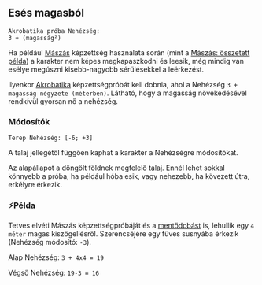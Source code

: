 ## Esés magasból

```
Akrobatika próba Nehézség:
3 + (magasság²)
```

Ha például [Mászás](../kepzettsegek.szekunder/maszas.md) képzettség használata során (mint a [Mászás: összetett példa](maszas_osszetett_pelda.md)) a karakter nem képes megkapaszkodni és leesik, még mindig van esélye megúszni kisebb-nagyobb sérülésekkel a leérkezést.

Ilyenkor [Akrobatika](../kepzettsegek.primer.altalanos/akrobatika.md) képzettségpróbát kell dobnia, ahol a Nehézség `3 + magasság négyzete (méterben)`. Látható, hogy a magasság növekedésével rendkívül gyorsan nő a nehézség.

### Módosítók

```
Terep Nehézség: [-6; +3]
```

A talaj jellegétől függően kaphat a karakter a Nehézségre módosítókat.

Az alapállapot a döngölt földnek megfelelő talaj. Ennél lehet sokkal könnyebb a próba, ha például hóba esik, vagy nehezebb, ha kövezett útra, erkélyre érkezik.

### ⚡Példa

Tetves elvéti Mászás képzettségpróbáját és a [mentődobást](../kepzettsegek.szekunder/maszas.md#rontott-m%C3%A1sz%C3%A1s-pr%C3%B3ba-ut%C3%A1n-ment%C5%91-k%C3%A9pzetts%C3%A9gpr%C3%B3ba) is, lehullik egy `4 méter` magas kiszögellésről. Szerencséjére egy füves susnyába érkezik (Nehézség módosító: `-3`).

Alap Nehézség: `3 + 4x4 = 19`

Végső Nehézség: `19-3 = 16`